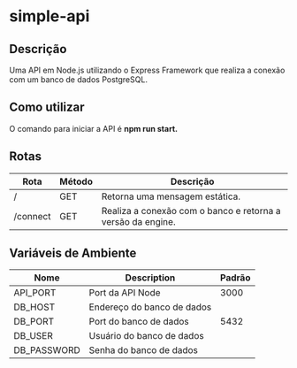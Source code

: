 # simple-api

## Descrição
Uma API em Node.js utilizando o Express Framework que realiza a conexão com um banco de dados PostgreSQL.

## Como utilizar
O comando para iniciar a API é **npm run start.**

## Rotas
| Rota | Método | Descrição |
| --- | --- | --- |
/ | GET | Retorna uma mensagem estática.
/connect | GET | Realiza a conexão com o banco e retorna a versão da engine.


## Variáveis de Ambiente
| Nome | Description  | Padrão |
| --- |  --- |  --- |
API_PORT | Port da API Node | 3000
DB_HOST | Endereço do banco de dados | 
DB_PORT | Port do banco de dados | 5432
DB_USER | Usuário do banco de dados | 
DB_PASSWORD | Senha do banco de dados | 